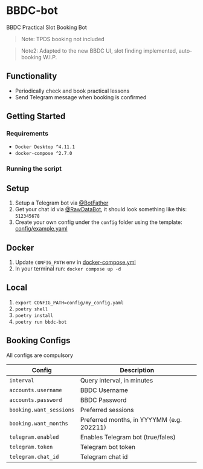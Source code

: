 # BBDC-bot

BBDC Practical Slot Booking Bot

>Note: TPDS booking not included

>Note2: Adapted to the new BBDC UI, slot finding implemented, auto-booking W.I.P.

## Functionality
- Periodically check and book practical lessons
- Send Telegram message when booking is confirmed

## Getting Started

### Requirements
- `Docker Desktop ^4.11.1`
- `docker-compose ^2.7.0`

### Running the script

## Setup
1. Setup a Telegram bot via [@BotFather](https://t.me/botfather)
2. Get your chat id via [@RawDataBot](https://t.me/RawDataBot), it should look something like this: `512345678`
3. Create your own config under the `config` folder using the template: [config/example.yaml](config/example.yaml)

## Docker
1. Update `CONFIG_PATH` env in [docker-compose.yml](docker-compose.yml)
2. In your terminal run: `docker compose up -d`

## Local
1. `export CONFIG_PATH=config/my_config.yaml`
2. `poetry shell`
3. `poetry install`
4. `poetry run bbdc-bot`

## Booking Configs

All configs are compulsory

| Config | Description |
| ------ | ----------- |
| `interval` | Query interval, in minutes |
| `accounts.username` | BBDC Username |
| `accounts.password` | BBDC Password |
| `booking.want_sessions` | Preferred sessions |
| `booking.want_months` | Preferred months, in YYYYMM (e.g. 202211) |
| `telegram.enabled` | Enables Telegram bot (true/fales) |
| `telegram.token` | Telegram bot token |
| `telegram.chat_id` | Telegram chat id |
